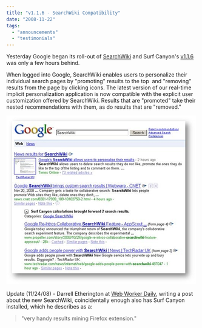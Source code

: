 ```yaml
---
title: "v1.1.6 - SearchWiki Compatibility"
date: "2008-11-22"
tags: 
  - "announcements"
  - "testimonials"
---
```


Yesterday Google began its roll-out of [SearchWiki](http://googleblog.blogspot.com/2008/11/searchwiki-make-search-your-own.html) and Surf Canyon's [v1.1.6](http://www.surfcanyon.com/search/versions.jsp) was only a few hours behind.

When logged into Google, SearchWiki enables users to personalize their individual search pages by "promoting" results to the top  and "removing" results from the page by clicking icons. The latest version of our real-time implicit personalization application is now compatible with the explicit user customization offered by SearchWiki. Results that are "promoted" take their nested recommendations with them, as do results that are "removed."

![SearchWiki with Surf Canyon](/assets/images/rank-dynamics/searchwiki.jpg)

Update (11/24/08) - Darrell Etherington at [Web Worker Daily](http://webworkerdaily.com/2008/11/24/google-searchwiki-blessing-or-boondoggle/), writing a post about the new SearchWiki, coincidentally enough also has Surf Canyon installed, which he describes as a:

> "very handy results mining Firefox extension."
